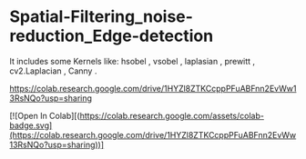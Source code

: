 # Spatial-Filtering_noise-reduction_Edge-detection
It includes some Kernels like:
hsobel , vsobel , laplasian , prewitt , cv2.Laplacian , Canny .


https://colab.research.google.com/drive/1HYZl8ZTKCcppPFuABFnn2EvWw13RsNQo?usp=sharing

[![Open In Colab][(https://colab.research.google.com/assets/colab-badge.svg](https://colab.research.google.com/drive/1HYZl8ZTKCcppPFuABFnn2EvWw13RsNQo?usp=sharing))]
